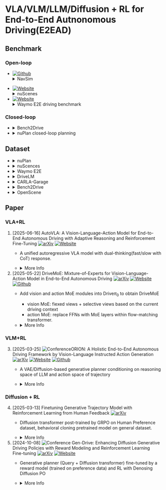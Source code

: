 # VLA/VLM/LLM/Diffusion + RL for End-to-End Autnonomous Driving(E2EAD)
## Benchmark
### Open-loop

+ [![Github](https://img.shields.io/badge/Github-NavSimV2-yellow?&logo=github&labelColor=305ce5)](https://github.com/autonomousvision/navsim)<details><summary>NavSim</summary>Based on nuPlan dataset, employs Predictive Driver Model Score (PDMS) to assess key aspects of driving behavior, such as collision and ego progress.</details>

<!-- + NavSim: [![Github](https://img.shields.io/badge/Github-NavSimV2-yellow?&logo=github&labelColor=305ce5)](https://github.com/autonomousvision/navsim)
  + based on nuPlan dataset, employs Predictive Driver Model Score (PDMS) to assess key aspects of driving behavior, such as collision and ego progress. -->
+ [![Website](https://img.shields.io/badge/Project-NuScenes-blue)](https://www.nuscenes.org/)<details><summary>nuScenes</summary>It uses L2 distance and collision rate as evaluation metrics.</details>
+ [![Website](https://img.shields.io/badge/Project-Waymo-blue)](https://waymo.com/open/data/e2e/)<details><summary>Waymo E2E driving benchmark</summary> It uses Rater Feedback Score (RFS), which reflects human-judged planning quality.</details>


### Closed-loop
+ <details><summary>Bench2Drive</summary>

  working within CARLA simulator. Evaluate on planning and reasonging ability. It contains 44 interactive, closed-loop scenarios under varying locations and weather conditions, using metrics such as 
    + success rate(SR): percentage of routes completed successfully within the allocated time and without committing any traffic violations.
    + driving score(DS): the product of Route Completion and Infraction Score, capturing both task completion and rule adherence
    + efficiency: quantifies the vehicle’s velocity relative to surrounding traffic, encouraging progressiveness without aggression. 
    + comfort: reflects the smoothness of the driving trajectory
    + Multi-Ability: Merging, Overtakeing, Emergency Braking, Yielding and Traffic Signs
  </details>
+ <details><summary>nuPlan closed-loop planning</summary>
  
  + overall planning score; 
  + collision score; 
  + progress score </details>
  
## Dataset
+ <details><summary>nuPlan</summary>contains 120 hours of large-scale driving data with eight streams of camera data and object annotations.</details>
+ <details><summary>nuScences</summary>1,000 urban driving scenes with six camera views. contains 1000 scenes from Singapore and Boston, with 700 scenes for training, 150 scenes for validation, and 150 scenes for testing. Each scene spans 20 seconds and is annotated at 2 Hz.</details>
+ <details><summary>Waymo E2E</summary>4,021 20-second driving segments with eight streams of camera views and ego vehicle trajectories, especially focusing on challenging and **long-tail scenarios**, such as driving through construction areas or risky situations.</details>
+ <details><summary>DriveLM</summary>a VQA dataset built on nuScnenes and CARLA simulation data.</details>
+ <details><summary>CARLA-Garage</summary>provides over 500,000 frames of camera data from the CARLA simulator.</details>
+ <details><summary>Bench2Drive</summary>

    + includes 220 short routes for evaluation, with one challenging case per route for different driving abilities
    + Training set (base) includes a total of 1000 clips, 950 for training, 50 for validation.
  </details>
+ <details><summary>OpenScene</summary>a compact subset of the nuPlan dataset sampled at 2Hz.</details>
## Paper

### VLA+RL
1. [2025-06-16] AutoVLA: A Vision-Language-Action Model for End-to-End Autonomous Driving with Adaptive Reasoning and Reinforcement Fine-Tuning [![arXiv](https://img.shields.io/badge/arXiv-AutoVLA-black?logoColor=white&labelColor=8f1616&logo=arXiv&style=plastic)](https://arxiv.org/abs/2506.13757) [![Website](https://img.shields.io/badge/Project-AutoVLA-blue)](https://autovla.github.io/)
   + A unified autoregressive VLA model with dual-thinking(fast/slow with CoT) response.
   + <details><summary>More Info</summary>

     + Additional work: action codebook containing 2048 discrete action tokens; Curate a large causal reasoning annotations(CoT data)
     + Input: 
       + Text(Navigation instructions); 
       + Ego states(velocity/Acceleration/History Action); 
       + Multi-view Image Streams(2Hz)
     + Output(1Hz): 
       + reasoning texts and action tokens; 
       + also tested to predict text waypoints, underperforming physical action prediction.
     + Backbone: Qwen2.5-VL-3B
     + Training: fine-tuned on a mixture of CoT driving data and sole action scenarios with **a combination loss of prediction** on text token and action token; 
     + RL post training: reward function $r=R_{score}-\lambda \cdot r_{CoT}$ based on benchmark score, $r_{CoT}$  penalizes the length of CoT, trained with **GRPO** to get the adaptive ability switching between fast and slow response
     </details>
2. [2025-05-22] DriveMoE: Mixture-of-Experts for Vision-Language-Action Model in End-to-End Autonomous Driving [![arXiv](https://img.shields.io/badge/arXiv-DriveMoE-black?logoColor=white&labelColor=8f1616&logo=arXiv&style=plastic)](https://arxiv.org/abs/2505.16278) [![Website](https://img.shields.io/badge/Project-DriveMoE-blue)](https://thinklab-sjtu.github.io/DriveMoE/) [![Github](https://img.shields.io/badge/Github-❌-lightgrey?&logo=github&labelColor=305ce5)](https://github.com/Thinklab-SJTU/DriveMoE)
   + Add vision and action MoE modules into Drive$\pi_0$ to obtain DriveMoE
     + vision MoE: fiexed views + selective views based on the current driving context
     + action MoE: replace FFNs with MoE layers within flow-matching transformer.
   + <details><summary>More Info</summary>

      + Training Drive$\pi_{0}$
        + Input: 2 fixed sequential front-view images; vehicle states(position, velocity, acceleration and heading angle)
        + Output: 10 future waypoints
        + fine-tuning standard $\pi_{0}$ on training set of Bench2Drive.
      + Training DriveMoE:
        + Input: 
          + Textual prompt;
          + vehicle state(speed, yaw rate, past trajectory)
          + A sequence of surround-view iamges asked by vision MoE(2 frames of fixed view + 1 optional frame from another view)
        + Output:
          + Action MoE utilized top-3 of (1+6) erperts to generate 10 future waypoints
        + Stage 1: train all routers(provide proper experts) and experts(generate proper action) of both MoE supervised by ground-truth experts.
        + Stage 2: continued to training of stage 1, but removing ground-truth experts
      + Backbone: Paligemma VLM 3b-pt-224
      + Additional work:
        + Annotate camera-level selection instruction to supervise for vision MoE</details>
### VLM+RL
3. [2025-03-25] ![Conference](https://img.shields.io/badge/ICCV2025-conference?color=red)ORION: A Holistic End-to-End Autonomous Driving Framework by Vision-Language Instructed Action Generation [![arXiv](https://img.shields.io/badge/arXiv-ORION-black?logoColor=white&labelColor=8f1616&logo=arXiv&style=plastic)](https://arxiv.org/abs/2503.19755) [![Website](https://img.shields.io/badge/Project-ORION-blue)](https://xiaomi-mlab.github.io/Orion/) [![Github](https://img.shields.io/badge/Github-ORION-yellow?&logo=github&labelColor=305ce5)](https://github.com/xiaomi-mlab/Orion)
    + A VAE/Diffusion-based generative planner conditioning on reasoning space of LLM  and action space of trajectory
    + <details><summary>More Info</summary>
    
      + Following Query-Former of OmniDrive to use learnable queries including scene, perception, and history.
      + Training:
         1. align vision with reasoning: Train QT-Former and VLM while freezing generative model on VQA data of Chat-B2D
         2. Transfer world knowledge to action space: Train the whole model except LLM on planning tasks
         3. Jointly training on VQA and planning
      + Additional data: Use Qwen2-VL to annotate VQA from Bench2Drive dataset, resulting in Chat-B2D to fine-tune LoRA
      + Backbone: EVA-02-L as vision encoder; Vicuna v1.5 as LLM
      </details>
### Diffusion + RL
4. [2025-03-13] Finetuning Generative Trajectory Model with Reinforcement Learning from Human Feedback [![arXiv](https://img.shields.io/badge/arXiv-TrajHF-black?logoColor=white&labelColor=8f1616&logo=arXiv&style=plastic)](https://arxiv.org/abs/2503.10434)
   + Diffusion transformer post-trained by GRPO on Human Preference dataset, behavioral cloning pretrained model on general dataset.
   + <details><summary>More Info</summary>
   
     + Dataset: NavSim/LiAuto Normal dataset for pretraining; LiAuto Preference dataset for HFRL
     + Input: front-view images; LiDAR sensors, historical actions, and ego states
     + Output: 8 waypoints spanning 4 seconds
     + ViT as iamge encoder; ResNet34 as LiDAR encoder;
     </details>
5. [2024-10-08] ![Conference](https://img.shields.io/badge/ICRA2025-conference?color=red) Gen-Drive: Enhancing Diffusion Generative Driving Policies with Reward Modeling and Reinforcement Learning Fine-tuning [![arXiv](https://img.shields.io/badge/arXiv-GenDrive-black?logoColor=white&labelColor=8f1616&logo=arXiv&style=plastic)](https://arxiv.org/abs/2410.05582) [![Website](https://img.shields.io/badge/Project-GenDrive-blue)](https://mczhi.github.io/GenDrive/)
    + Generative planner (Query + Diffusion transformer) fine-tuned by a reward model (trained on preference data) and RL with Denosing Diffusion PO
    + <details><summary>More Info</summary>

      + Input: 
        + trajectory of surroundings; 
        + map polylines of surroundings;
        + 30 polylines of ego vehicle;
      + Output: 
        + future trajectories of ego vehicle and objects closest to ego vehicle
      + Additional work:
        + Reward model
        + Curate a pairwise preference dataset using GPT-4o for reward model training
      </details>
